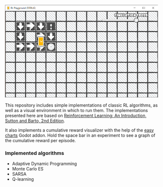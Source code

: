 ![RL Playground](example.png)

This repository includes simple implementations of classic RL algorithms, as well as a visual environment in which to run them. The implementations presented here are based on [Reinforcement Learning: An Introduction, Sutton and Barto, 2nd Edition](http://incompleteideas.net/book/RLbook2018.pdf.).

It also implements a cumulative reward visualizer with the help of the [easy charts](https://github.com/fenix-hub/godot-engine.easy-charts) Godot addon. Hold the space bar in an experiment to see a graph of the cumulative reward per episode. 

### Implemented algorithms

- Adaptive Dynamic Programming
- Monte Carlo ES
- SARSA
- Q-learning
